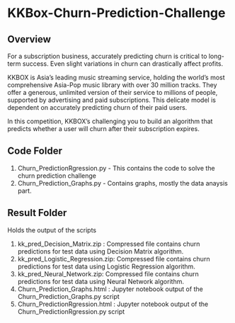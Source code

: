 # KKBox-Churn-Prediction-Challenge

## Overview
For a subscription business, accurately predicting churn is critical to long-term success. Even slight variations in churn can drastically affect profits.

KKBOX is Asia’s leading music streaming service, holding the world’s most comprehensive Asia-Pop music library with over 30 million tracks. They offer a generous, unlimited version of their service to millions of people, supported by advertising and paid subscriptions. This delicate model is dependent on accurately predicting churn of their paid users.

In this competition, KKBOX’s challenging you to build an algorithm that predicts whether a user will churn after their subscription expires.

## Code Folder
  1. Churn_PredictionRgression.py - This contains the code to solve the churn prediction challenge
  2. Churn_Prediction_Graphs.py - Contains graphs, mostly the data anaysis part.
  
## Result Folder
  Holds the output of the scripts
  1. kk_pred_Decision_Matrix.zip : Compressed file contains churn predictions for test data using Decision Matrix algorithm.
  2. kk_pred_Logistic_Regression.zip: Compressed file contains churn predictions for test data using Logistic Regression algorithm.
  3. kk_pred_Neural_Network.zip: Compressed file contains churn predictions for test data using Neural Network algorithm.
  4. Churn_Prediction_Graphs.html : Jupyter notebook output of the Churn_Prediction_Graphs.py script
  5. Churn_PredictionRgression.html : Jupyter notebook output of the Churn_PredictionRgression.py script
 
